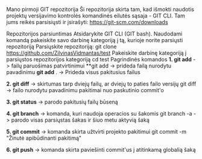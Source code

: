 Mano pirmoji GIT repozitorija
Ši repozitorija skirta tam, kad išmokti naudotis projektų versijavimo kontrolės komandinės eilutės sąsaja - GIT CLI. Tam jums reikės parsisiųsti ir įsirašyti: https://git-scm.com/downloads

Repozitorijos parsiuntimas
Atsidarykite GIT CLI (GIT bash).
Naudodami komandą pakeiskite savo darbinę kategoriją į tą, kurioje norite parsiųsti repozitoriją
Parsiųskite repozitoriją: git clone https://github.com/ZilvinasVidmantas/test
Pakeiskite darbinę kategoriją į parsiųstos repozitorijos kategoriją cd test
Pagrindinės komandos
**1. git add** -> failų paruošimas patvirtinimui **git add -> prideda failą nurodytu pavadinimu **git add** . -> Prideda visus pakitusius failus

**2. git diff** -> skirtumas tarp dviejų failų, ar dviejų to paties failo versijų git diff -> failo nurodytu pavadinimu pakitimai nuo paskutinio commit'o

**3. git status** -> parodo pakitusių failų būseną

**4. git branch** -> komanda, kuri naudoja operacios su šakomis git branch -a -> parodo visas parsiųstas šakas ir šiuo metu aktyvią šaką

**5. git commit** -> komanda skirta užtvirti projekto pakitimui git commit -m "Žinutė apibūdinanti pakitimą"

**6. git push** -> komanda skirta paviešinti commit'us į atitinkamą globalią šaką